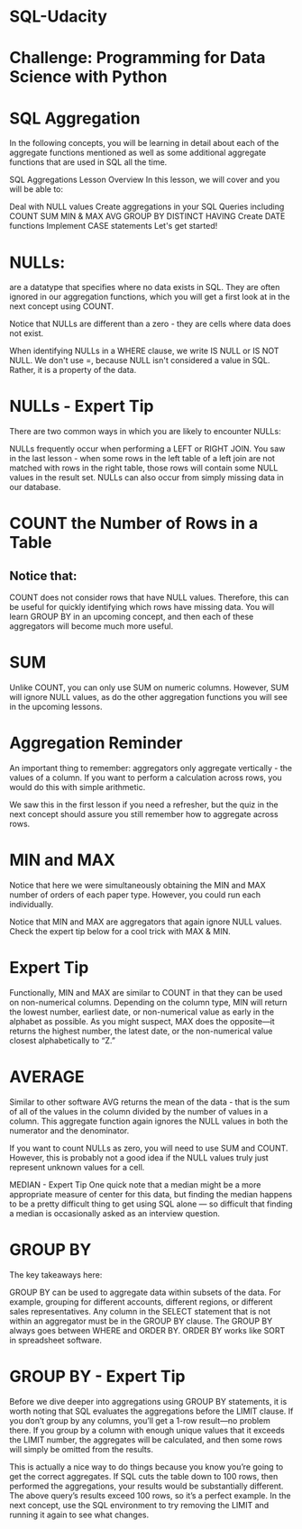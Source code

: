 # SQL-Udacity
# Challenge: Programming for Data Science with Python

# SQL Aggregation
In the following concepts, you will be learning in detail about each of the aggregate functions mentioned as well as some additional aggregate functions that are used in SQL all the time.

SQL Aggregations Lesson Overview
In this lesson, we will cover and you will be able to:

Deal with NULL values
Create aggregations in your SQL Queries including
COUNT
SUM
MIN & MAX
AVG
GROUP BY
DISTINCT
HAVING
Create DATE functions
Implement CASE statements
Let's get started!
# NULLs:  
are a datatype that specifies where no data exists in SQL. They are often ignored in our aggregation functions, which you will get a first look at in the next concept using COUNT.

Notice that NULLs are different than a zero - they are cells where data does not exist.

When identifying NULLs in a WHERE clause, we write IS NULL or IS NOT NULL. We don't use =, because NULL isn't considered a value in SQL. Rather, it is a property of the data.
# NULLs - Expert Tip
There are two common ways in which you are likely to encounter NULLs:

NULLs frequently occur when performing a LEFT or RIGHT JOIN. You saw in the last lesson - when some rows in the left table of a left join are not matched with rows in the right table, those rows will contain some NULL values in the result set.
NULLs can also occur from simply missing data in our database.

# COUNT the Number of Rows in a Table
## Notice that:
COUNT does not consider rows that have NULL values. Therefore, this can be useful for quickly identifying which rows have missing data. You will learn GROUP BY in an upcoming concept, and then each of these aggregators will become much more useful.
# SUM
Unlike COUNT, you can only use SUM on numeric columns. However, SUM will ignore NULL values, as do the other aggregation functions you will see in the upcoming lessons.
# Aggregation Reminder
An important thing to remember: aggregators only aggregate vertically - the values of a column. If you want to perform a calculation across rows, you would do this with simple arithmetic.

We saw this in the first lesson if you need a refresher, but the quiz in the next concept should assure you still remember how to aggregate across rows.
# MIN and MAX
Notice that here we were simultaneously obtaining the MIN and MAX number of orders of each paper type. However, you could run each individually.

Notice that MIN and MAX are aggregators that again ignore NULL values. Check the expert tip below for a cool trick with MAX & MIN.

# Expert Tip
Functionally, MIN and MAX are similar to COUNT in that they can be used on non-numerical columns. Depending on the column type, MIN will return the lowest number, earliest date, or non-numerical value as early in the alphabet as possible. As you might suspect, MAX does the opposite—it returns the highest number, the latest date, or the non-numerical value closest alphabetically to “Z.”
# AVERAGE
Similar to other software AVG returns the mean of the data - that is the sum of all of the values in the column divided by the number of values in a column. This aggregate function again ignores the NULL values in both the numerator and the denominator.

If you want to count NULLs as zero, you will need to use SUM and COUNT. However, this is probably not a good idea if the NULL values truly just represent unknown values for a cell.

MEDIAN - Expert Tip
One quick note that a median might be a more appropriate measure of center for this data, but finding the median happens to be a pretty difficult thing to get using SQL alone — so difficult that finding a median is occasionally asked as an interview question.
# GROUP BY
The key takeaways here:

GROUP BY can be used to aggregate data within subsets of the data. For example, grouping for different accounts, different regions, or different sales representatives.
Any column in the SELECT statement that is not within an aggregator must be in the GROUP BY clause.
The GROUP BY always goes between WHERE and ORDER BY.
ORDER BY works like SORT in spreadsheet software.
# GROUP BY - Expert Tip
Before we dive deeper into aggregations using GROUP BY statements, it is worth noting that SQL evaluates the aggregations before the LIMIT clause. If you don’t group by any columns, you’ll get a 1-row result—no problem there. If you group by a column with enough unique values that it exceeds the LIMIT number, the aggregates will be calculated, and then some rows will simply be omitted from the results.

This is actually a nice way to do things because you know you’re going to get the correct aggregates. If SQL cuts the table down to 100 rows, then performed the aggregations, your results would be substantially different. The above query’s results exceed 100 rows, so it’s a perfect example. In the next concept, use the SQL environment to try removing the LIMIT and running it again to see what changes.